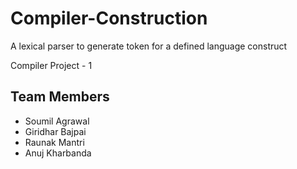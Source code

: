 # Compiler-Construction
A lexical parser to generate token for a defined language construct

Compiler Project - 1

## Team Members
- Soumil Agrawal
- Giridhar Bajpai
- Raunak Mantri
- Anuj Kharbanda

